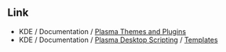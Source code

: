 

## Link

* KDE / Documentation / [Plasma Themes and Plugins](https://develop.kde.org/docs/extend/plasma/)
* KDE / Documentation / [Plasma Desktop Scripting](https://develop.kde.org/docs/extend/plasma/scripting/) / [Templates](https://develop.kde.org/docs/extend/plasma/scripting/templates/)
